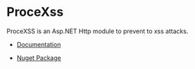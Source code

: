 ProceXss
========

ProceXSS is an Asp.NET Http module to prevent to xss attacks.

* [Documentation](https://github.com/ziyasal/ProceXSS/wiki)

* [Nuget Package](http://nuget.org/packages/ProceXSS)
